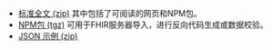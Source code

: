 
* [标准全文 (zip)](full-ig.zip)  其中包括了可阅读的网页和NPM包。
* [NPM包 (tgz)](package.tgz)  可用于FHIR服务器导入，进行反向代码生成或数据校验。
* [JSON 示例 (zip)](examples.json.zip)  


